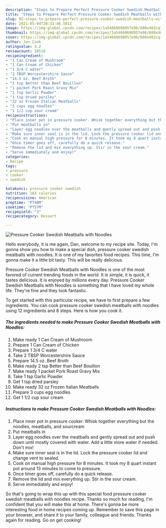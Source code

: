 ```yaml
---
description: "Steps to Prepare Perfect Pressure Cooker Swedish Meatballs with Noodles"
title: "Steps to Prepare Perfect Pressure Cooker Swedish Meatballs with Noodles"
slug: 92-steps-to-prepare-perfect-pressure-cooker-swedish-meatballs-with-noodles
date: 2021-05-04T20:33:46.501Z
image: https://img-global.cpcdn.com/recipes/1a54660698957e96/680x482cq70/pressure-cooker-swedish-meatballs-with-noodles-recipe-main-photo.jpg
thumbnail: https://img-global.cpcdn.com/recipes/1a54660698957e96/680x482cq70/pressure-cooker-swedish-meatballs-with-noodles-recipe-main-photo.jpg
cover: https://img-global.cpcdn.com/recipes/1a54660698957e96/680x482cq70/pressure-cooker-swedish-meatballs-with-noodles-recipe-main-photo.jpg
author: Jon Cook
ratingvalue: 4.2
reviewcount: 38510
recipeingredient:
- "1 Can Cream of Mushroom"
- "1 Can Cream of Chicken"
- "1 3/4 C water"
- "2 TBSP Worcestershire Sauce"
- "14.5 oz. Beef Broth"
- "2 tsp Better than Beef Bouillon"
- "1 packet Pork Roast Gravy Mix"
- "1 tsp Garlic Powder"
- "1 tsp dried parsley"
- "32 oz Frozen Italian Meatballs"
- "3 cups egg noodles"
- "1 1/2 cup sour cream"
recipeinstructions:
- "Place inner pot in pressure cooker. Whisk together everything but the noodles, meatballs, and sourcream"
- "Put meatballs in"
- "Layer egg noodles over the meatballs and gently spread out and push down until mostly covered with water. Add a little more water if needed. Don&#39;t mix!"
- "Make sure inner seal is in the lid. Lock the pressure cooker lid and change vent to sealed."
- "Cook on manual high pressure for 8 minutes. It took my 8 quart instant pot around 13 minutes to come to pressure."
- "Once timer goes off, carefully do a quick release."
- "Remove the lid and mix everything up. Stir in the sour cream."
- "Serve immediately and enjoy!"
categories:
- Recipe
tags:
- pressure
- cooker
- swedish

katakunci: pressure cooker swedish 
nutrition: 183 calories
recipecuisine: American
preptime: "PT40M"
cooktime: "PT57M"
recipeyield: "3"
recipecategory: Dessert

---
```



![Pressure Cooker Swedish Meatballs with Noodles](https://img-global.cpcdn.com/recipes/1a54660698957e96/680x482cq70/pressure-cooker-swedish-meatballs-with-noodles-recipe-main-photo.jpg)

Hello everybody, it is me again, Dan, welcome to my recipe site. Today, I'm gonna show you how to make a special dish, pressure cooker swedish meatballs with noodles. It is one of my favorites food recipes. This time, I'm gonna make it a little bit tasty. This will be really delicious.

Pressure Cooker Swedish Meatballs with Noodles is one of the most favored of current trending foods in the world. It is simple, it is quick, it tastes delicious. It is enjoyed by millions every day. Pressure Cooker Swedish Meatballs with Noodles is something that I have loved my whole life. They're fine and they look fantastic.




To get started with this particular recipe, we have to first prepare a few ingredients. You can cook pressure cooker swedish meatballs with noodles using 12 ingredients and 8 steps. Here is how you cook it.

<!--inarticleads1-->

##### The ingredients needed to make Pressure Cooker Swedish Meatballs with Noodles:

1. Make ready 1 Can Cream of Mushroom
1. Prepare 1 Can Cream of Chicken
1. Prepare 1 3/4 C water
1. Take 2 TBSP Worcestershire Sauce
1. Prepare 14.5 oz. Beef Broth
1. Make ready 2 tsp Better than Beef Bouillon
1. Make ready 1 packet Pork Roast Gravy Mix
1. Take 1 tsp Garlic Powder
1. Get 1 tsp dried parsley
1. Make ready 32 oz Frozen Italian Meatballs
1. Prepare 3 cups egg noodles
1. Get 1 1/2 cup sour cream




<!--inarticleads2-->

##### Instructions to make Pressure Cooker Swedish Meatballs with Noodles:

1. Place inner pot in pressure cooker. Whisk together everything but the noodles, meatballs, and sourcream
1. Put meatballs in
1. Layer egg noodles over the meatballs and gently spread out and push down until mostly covered with water. Add a little more water if needed. Don&#39;t mix!
1. Make sure inner seal is in the lid. Lock the pressure cooker lid and change vent to sealed.
1. Cook on manual high pressure for 8 minutes. It took my 8 quart instant pot around 13 minutes to come to pressure.
1. Once timer goes off, carefully do a quick release.
1. Remove the lid and mix everything up. Stir in the sour cream.
1. Serve immediately and enjoy!




So that's going to wrap this up with this special food pressure cooker swedish meatballs with noodles recipe. Thanks so much for reading. I'm confident that you will make this at home. There's gonna be more interesting food in home recipes coming up. Remember to save this page in your browser, and share it to your family, colleague and friends. Thanks again for reading. Go on get cooking!
